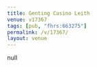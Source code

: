 ```yaml
---
title: Genting Casino Leith
venue: v17367
tags: [pub, "fhrs:663275"]
permalink: /v/17367/
layout: venue
---
```

null